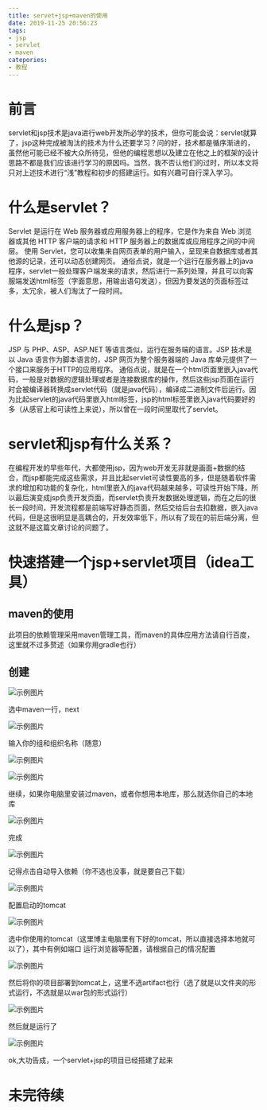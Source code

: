 ```yaml
---
title: servet+jsp+maven的使用
date: 2019-11-25 20:56:23
tags:
- jsp
- servlet
- maven
catepories:
- 教程
---
```

# 前言
servlet和jsp技术是java进行web开发所必学的技术，但你可能会说：servlet就算了，jsp这种完成被淘汰的技术为什么还要学习？问的好，技术都是循序渐进的，虽然他可能已经不被大众所待见，但他的编程思想以及建立在他之上的框架的设计思路不都是我们应该进行学习的原因吗。当然，我不否认他们的过时，所以本文将只对上述技术进行“浅”教程和初步的搭建运行。如有兴趣可自行深入学习。

# 什么是servlet？
 Servlet 是运行在 Web 服务器或应用服务器上的程序，它是作为来自 Web 浏览器或其他 HTTP 客户端的请求和 HTTP 服务器上的数据库或应用程序之间的中间层。
使用 Servlet，您可以收集来自网页表单的用户输入，呈现来自数据库或者其他源的记录，还可以动态创建网页。
通俗点说，就是一个运行在服务器上的java程序，servlet一般处理客户端发来的请求，然后进行一系列处理，并且可以向客服端发送html标签（字面意思，用输出语句发送），但因为要发送的页面标签过多，太冗余，被人们淘汰了一段时间。

# 什么是jsp？
JSP 与 PHP、ASP、ASP.NET 等语言类似，运行在服务端的语言。JSP 技术是以 Java 语言作为脚本语言的，JSP 网页为整个服务器端的 Java 库单元提供了一个接口来服务于HTTP的应用程序。
通俗点说，就是在一个html页面里嵌入java代码，一般是对数据的逻辑处理或者是连接数据库的操作，然后这些jsp页面在运行时会被编译器转换成servlet代码（就是java代码），编译成二进制文件后运行。因为比起servlet的java代码里嵌入html标签，jsp的html标签里嵌入java代码要好的多（从感官上和可读性上来说），所以曾在一段时间里取代了servlet。

# servlet和jsp有什么关系？
在编程开发的早些年代，大都使用jsp，因为web开发无非就是画面+数据的结合，而jsp都能完成这些需求，并且比起servlet可读性要高的多，但是随着软件需求的增加和功能的复杂化，html里嵌入的java代码越来越多，可读性开始下降，所以最后演变成jsp负责开发页面，而servlet负责开发数据处理逻辑，而在之后的很长一段时间，开发流程都是前端写好静态页面，然后交给后台去扣数据，嵌入java代码，但是这很明显是高耦合的，开发效率低下，所以有了现在的前后端分离，但这就不是这篇文章讨论的问题了。

# 快速搭建一个jsp+servlet项目（idea工具）

## maven的使用
此项目的依赖管理采用maven管理工具，而maven的具体应用方法请自行百度，这里就不过多赘述（如果你用gradle也行）

## 创建

![示例图片](https://1716416169.github.io/servet+jsp+maven的使用/1.png)

选中maven一行，next

![示例图片](https://1716416169.github.io/servet+jsp+maven的使用/2.png)

输入你的组和组织名称（随意）

![示例图片](https://1716416169.github.io/servet+jsp+maven的使用/3.png)

![示例图片](https://1716416169.github.io/servet+jsp+maven的使用/3.5.png)

继续，如果你电脑里安装过maven，或者你想用本地库，那么就选你自己的本地库

![示例图片](https://1716416169.github.io/servet+jsp+maven的使用/4.png)

完成

![示例图片](https://1716416169.github.io/servet+jsp+maven的使用/5.png)

记得点击自动导入依赖（你不选也没事，就是要自己下载）

![示例图片](https://1716416169.github.io/servet+jsp+maven的使用/6.png)

配置启动的tomcat

![示例图片](https://1716416169.github.io/servet+jsp+maven的使用/7.png)

选中你使用的tomcat（这里博主电脑里有下好的tomcat，所以直接选择本地就可以了），其中有例如端口 运行浏览器等配置，请根据自己的情况配置

![示例图片](https://1716416169.github.io/servet+jsp+maven的使用/8.png)

然后将你的项目部署到tomcat上，这里不选artifact也行（选了就是以文件夹的形式运行，不选就是以war包的形式运行）

![示例图片](https://1716416169.github.io/servet+jsp+maven的使用/9.png)

然后就是运行了

![示例图片](https://1716416169.github.io/servet+jsp+maven的使用/10.png)

ok,大功告成，一个servlet+jsp的项目已经搭建了起来
# 未完待续
